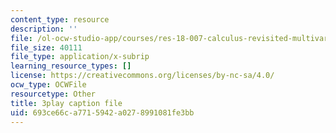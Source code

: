 ```yaml
---
content_type: resource
description: ''
file: /ol-ocw-studio-app/courses/res-18-007-calculus-revisited-multivariable-calculus-fall-2011/693ce66ca7715942a0278991081fe3bb_JAxRgACOQtA.vtt
file_size: 40111
file_type: application/x-subrip
learning_resource_types: []
license: https://creativecommons.org/licenses/by-nc-sa/4.0/
ocw_type: OCWFile
resourcetype: Other
title: 3play caption file
uid: 693ce66c-a771-5942-a027-8991081fe3bb
---
```

